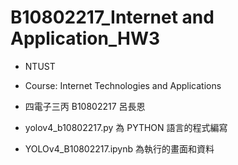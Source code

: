 # B10802217_Internet and Application_HW3

- NTUST

- Course: Internet Technologies and Applications

- 四電子三丙 B10802217 呂長恩

- yolov4_b10802217.py 為 PYTHON 語言的程式編寫

- YOLOv4_B10802217.ipynb 為執行的畫面和資料
